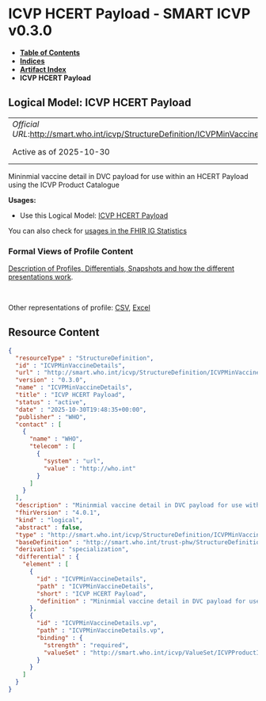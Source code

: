 # ICVP HCERT Payload - SMART ICVP v0.3.0

* [**Table of Contents**](toc.md)
* [**Indices**](indices.md)
* [**Artifact Index**](artifacts.md)
* **ICVP HCERT Payload**

## Logical Model: ICVP HCERT Payload 

| | |
| :--- | :--- |
| *Official URL*:http://smart.who.int/icvp/StructureDefinition/ICVPMinVaccineDetails | *Version*:0.3.0 |
| Active as of 2025-10-30 | *Computable Name*:ICVPMinVaccineDetails |

 
Mininmial vaccine detail in DVC payload for use within an HCERT Payload using the ICVP Product Catalogue 

**Usages:**

* Use this Logical Model: [ICVP HCERT Payload](StructureDefinition-ICVPMin.md)

You can also check for [usages in the FHIR IG Statistics](https://packages2.fhir.org/xig/smart.who.int.icvp|current/StructureDefinition/ICVPMinVaccineDetails)

### Formal Views of Profile Content

 [Description of Profiles, Differentials, Snapshots and how the different presentations work](http://build.fhir.org/ig/FHIR/ig-guidance/readingIgs.html#structure-definitions). 

 

Other representations of profile: [CSV](StructureDefinition-ICVPMinVaccineDetails.csv), [Excel](StructureDefinition-ICVPMinVaccineDetails.xlsx) 



## Resource Content

```json
{
  "resourceType" : "StructureDefinition",
  "id" : "ICVPMinVaccineDetails",
  "url" : "http://smart.who.int/icvp/StructureDefinition/ICVPMinVaccineDetails",
  "version" : "0.3.0",
  "name" : "ICVPMinVaccineDetails",
  "title" : "ICVP HCERT Payload",
  "status" : "active",
  "date" : "2025-10-30T19:48:35+00:00",
  "publisher" : "WHO",
  "contact" : [
    {
      "name" : "WHO",
      "telecom" : [
        {
          "system" : "url",
          "value" : "http://who.int"
        }
      ]
    }
  ],
  "description" : "Mininmial vaccine detail in DVC payload for use within an HCERT Payload using the ICVP Product Catalogue",
  "fhirVersion" : "4.0.1",
  "kind" : "logical",
  "abstract" : false,
  "type" : "http://smart.who.int/icvp/StructureDefinition/ICVPMinVaccineDetails",
  "baseDefinition" : "http://smart.who.int/trust-phw/StructureDefinition/DVCMinVaccineDetails",
  "derivation" : "specialization",
  "differential" : {
    "element" : [
      {
        "id" : "ICVPMinVaccineDetails",
        "path" : "ICVPMinVaccineDetails",
        "short" : "ICVP HCERT Payload",
        "definition" : "Mininmial vaccine detail in DVC payload for use within an HCERT Payload using the ICVP Product Catalogue"
      },
      {
        "id" : "ICVPMinVaccineDetails.vp",
        "path" : "ICVPMinVaccineDetails.vp",
        "binding" : {
          "strength" : "required",
          "valueSet" : "http://smart.who.int/icvp/ValueSet/ICVPProductIds"
        }
      }
    ]
  }
}

```
